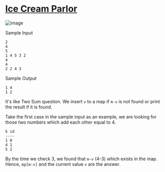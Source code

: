 # [Ice Cream Parlor](https://www.hackerrank.com/challenges/icecream-parlor/problem)

![image](https://user-images.githubusercontent.com/35857179/79975973-720ff800-84ce-11ea-8080-cf8b5c463fc1.png)

Sample Input
```
2
4
5
1 4 5 3 2
4
4
2 2 4 3
```

Sample Output
```
1 4
1 2
```

It's like Two Sum question. We insert ``v`` to a map if ``m-v`` is not found or print the result if it is found.

Take the first case in the sample input as an example, we are looking for those two numbers which add each other equal to 4. 

```
k id
----
1 0 
4 1 
5 2
```

By the time we check 3, we found that ``m-v`` (4-3) which exists in the map. Hence, ``mp[m-v]`` and the current value ``v`` are the answer.